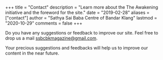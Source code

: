 +++
title = "Contact"
description = "Learn more about the The Awakening initiative and the foreword for the site."
date = "2019-02-28"
aliases = ["contact"]
author = "Sathya Sai Baba Centre of Bandar Klang"
lastmod = "2020-10-29"
comments = false
+++

Do you have any suggestions or feedback to improve our site. Feel free to drop us a mail [ssbcbkmagazine@gmail.com](mailto:ssbcbkmagazine@gmail.com").

Your precious suggestions and feedbacks will help us to improve our content in the near future.
